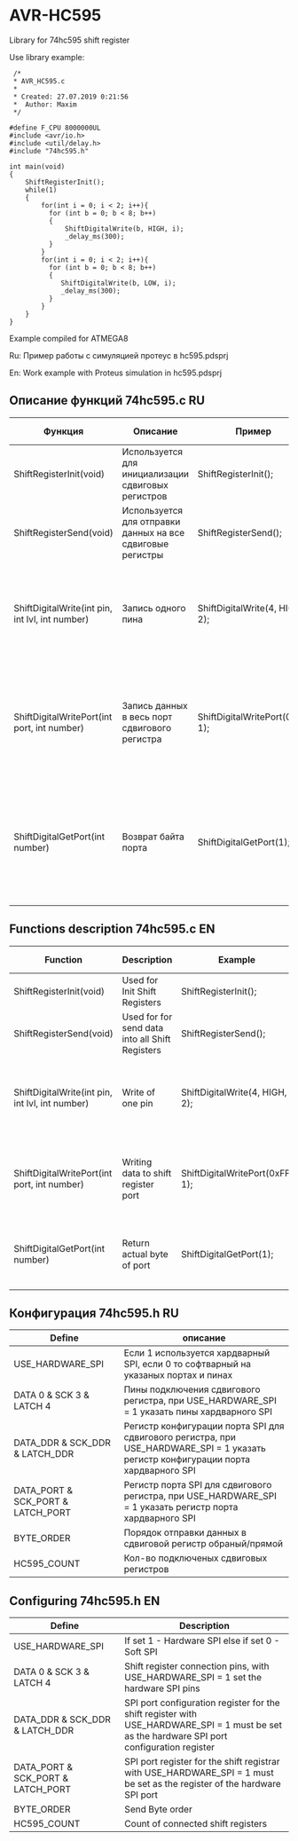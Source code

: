 # AVR-HC595
Library for 74hc595 shift register

Use library example: 

```
 /*
 * AVR_HC595.c
 *
 * Created: 27.07.2019 0:21:56
 *  Author: Maxim
 */ 

#define F_CPU 8000000UL
#include <avr/io.h>
#include <util/delay.h>
#include "74hc595.h"

int main(void)
{
	ShiftRegisterInit();
    while(1)
    {
        for(int i = 0; i < 2; i++){
		  for (int b = 0; b < 8; b++)
		  {
			  ShiftDigitalWrite(b, HIGH, i);
			  _delay_ms(300);
		  }
		}
		for(int i = 0; i < 2; i++){
		  for (int b = 0; b < 8; b++)
		  {
			 ShiftDigitalWrite(b, LOW, i);
			 _delay_ms(300);
		  }
		}
    }
}
```
Example compiled for ATMEGA8

Ru: Пример работы с симуляцией протеус в hc595.pdsprj 

En: Work example with Proteus simulation in hc595.pdsprj

## Описание функций 74hc595.c RU

Функция | Описание | Пример | Описание примера |
| ------------- | ------------- | ------------- | ------------- |
ShiftRegisterInit(void) | Используется для инициализации сдвиговых регистров | ShiftRegisterInit();  | Инициализирует SPI и порты
ShiftRegisterSend(void) | Используется для отправки данных на все сдвиговые регистры | ShiftRegisterSend(); | None
ShiftDigitalWrite(int pin, int lvl, int number) | Запись одного пина | ShiftDigitalWrite(4, HIGH, 2); | Устанавливает 4ю ногу сдвиггового регистра #3  в HIGH уровень (нумерация сдвиговых регистров от нуля 0)
ShiftDigitalWritePort(int port, int number) | Запись данных в весь порт сдвигового регистра | ShiftDigitalWritePort(0xFF, 1); | Устанока всех выводов сдвигового регистра #2 (нумерация сдвиговых регистров от нуля 0) в HIGH записью `FF` в порт
ShiftDigitalGetPort(int number) | Возврат байта порта| ShiftDigitalGetPort(1); | Возвращает актуальную информацию о состоянии порта сдвигового регистра #2 (нумерация сдвиговых регистров от нуля 0)

## Functions description  74hc595.c EN

Function | Description | Example | Example Description |
| ------------- | ------------- | ------------- | ------------- |
ShiftRegisterInit(void) | Used for Init Shift Registers | ShiftRegisterInit();  | Init SPI and I/O pins
ShiftRegisterSend(void) | Used for for send data into all Shift Registers | ShiftRegisterSend(); | None
ShiftDigitalWrite(int pin, int lvl, int number) | Write of one pin  | ShiftDigitalWrite(4, HIGH, 2); | Set pin 4 of #3 (numbering from 0) shift regisner to HIGH level
ShiftDigitalWritePort(int port, int number) | Writing data to shift register port | ShiftDigitalWritePort(0xFF, 1); | Set all pins of #2 (numbering from 0) shift register to HIGH level
ShiftDigitalGetPort(int number) | Return actual byte of port | ShiftDigitalGetPort(1); |  Return actual byte from shift register #2 (numbering from 0)


## Конфигурация 74hc595.h RU 

Define | описание
| ------------- | ------------- |
USE_HARDWARE_SPI | Если 1 используется хардварный SPI, если 0 то софтварный на указаных портах и пинах
DATA 0 & SCK 3 & LATCH 4 | Пины подключения сдвигового регистра, при USE_HARDWARE_SPI = 1 указать пины хардварного SPI
DATA_DDR & SCK_DDR & LATCH_DDR | Регистр конфигурации порта SPI для сдвигового регистра, при USE_HARDWARE_SPI = 1 указать регистр конфигурации порта хардварного SPI
DATA_PORT & SCK_PORT & LATCH_PORT | Регистр порта SPI для сдвигового регистра, при USE_HARDWARE_SPI = 1 указать регистр порта хардварного SPI
BYTE_ORDER | Порядок отправки данных в сдвиговой регистр обраный/прямой
HC595_COUNT | Кол-во подключеных сдвиговых регистров
 
 
## Configuring 74hc595.h EN

Define | Description
| ------------- | ------------- |
USE_HARDWARE_SPI | If set 1 - Hardware SPI else  if set 0 - Soft SPI
DATA 0 & SCK 3 & LATCH 4 | Shift register connection pins, with USE_HARDWARE_SPI = 1 set the hardware SPI pins
DATA_DDR & SCK_DDR & LATCH_DDR | SPI port configuration register for the shift register with USE_HARDWARE_SPI = 1 must be set  as the hardware SPI port configuration register
DATA_PORT & SCK_PORT & LATCH_PORT | SPI port register for the shift registrar with USE_HARDWARE_SPI = 1 must be set  as  the register of the hardware SPI port
BYTE_ORDER | Send Byte order
HC595_COUNT | Count of connected shift registers
